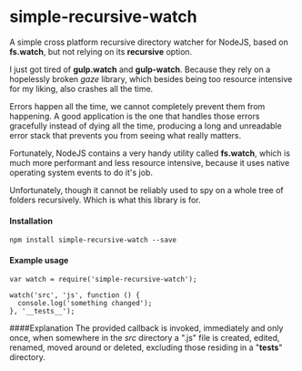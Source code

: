 # simple-recursive-watch
A simple cross platform recursive directory watcher for NodeJS, based on **fs.watch**, but not relying on its
**recursive** option.

I just got tired of **gulp.watch** and **gulp-watch**.
Because they rely on a hopelessly broken *gaze* library, which besides being too resource intensive for my liking, also
crashes all the time.

Errors happen all the time, we cannot completely prevent them from happening. A good application is the one that handles
those errors gracefully instead of dying all the time, producing a long and unreadable error stack that prevents you
from seeing what really matters.

Fortunately, NodeJS contains a very handy utility called **fs.watch**, which is much more performant and less resource
intensive, because it uses native operating system events to do it's job.

Unfortunately, though it cannot be reliably used to spy on a whole tree of folders recursively. Which is what this
library is for.

#### Installation 
    npm install simple-recursive-watch --save

#### Example usage
    var watch = require('simple-recursive-watch');
    
    watch('src', 'js', function () {
      console.log('something changed');
    }, '__tests__');

####Explanation
The provided callback is invoked, immediately and only once, when somewhere in the *src* directory a ".js" file is
created, edited, renamed, moved around or deleted, excluding those residing in a "__tests__" directory.